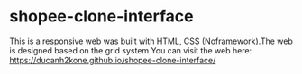 # shopee-clone-interface
This is a responsive web was built with HTML, CSS (Noframework).The web is designed based on the grid system
You can visit the web here: https://ducanh2kone.github.io/shopee-clone-interface/
